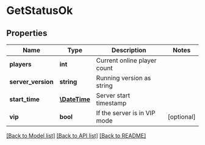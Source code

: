 # GetStatusOk

## Properties
Name | Type | Description | Notes
------------ | ------------- | ------------- | -------------
**players** | **int** | Current online player count | 
**server_version** | **string** | Running version as string | 
**start_time** | [**\DateTime**](\DateTime.md) | Server start timestamp | 
**vip** | **bool** | If the server is in VIP mode | [optional] 

[[Back to Model list]](../../README.md#documentation-for-models) [[Back to API list]](../../README.md#documentation-for-api-endpoints) [[Back to README]](../../README.md)


